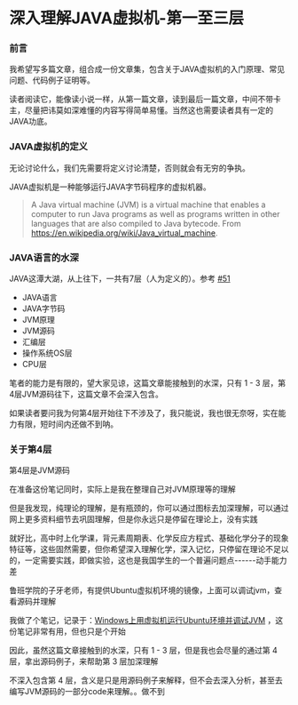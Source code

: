 # 深入理解JAVA虚拟机-第一至三层

### 前言

我希望写多篇文章，组合成一份文章集，包含关于JAVA虚拟机的入门原理、常见问题、代码例子证明等。

读者阅读它，能像读小说一样，从第一篇文章，读到最后一篇文章，中间不带卡主，尽量把讳莫如深难懂的内容写得简单易懂。当然这也需要读者具有一定的JAVA功底。

### JAVA虚拟机的定义

无论讨论什么，我们先需要将定义讨论清楚，否则就会有无穷的争执。

JAVA虚拟机是一种能够运行JAVA字节码程序的虚拟机器。

> A Java virtual machine (JVM) is a virtual machine that enables a computer to run Java programs as well as programs written in other languages that are also compiled to Java bytecode. From https://en.wikipedia.org/wiki/Java_virtual_machine.

### JAVA语言的水深

JAVA这潭大湖，从上往下，一共有7层（人为定义的）。参考 [#51](https://github.com/peteryuanpan/notebook/issues/51)

- JAVA语言
- JAVA字节码
- JVM原理
- JVM源码
- 汇编层
- 操作系统OS层
- CPU层

笔者的能力是有限的，望大家见谅，这篇文章能接触到的水深，只有 1 - 3 层，第4层JVM源码往下，这篇文章不会深入包含。

如果读者要问我为何第4层开始往下不涉及了，我只能说，我也很无奈呀，实在能力有限，短时间内还做不到呐。

### 关于第4层

第4层是JVM源码

在准备这份笔记同时，实际上是我在整理自己对JVM原理等的理解

但是我发现，纯理论的理解，是有瓶颈的，你可以通过图标去加深理解，可以通过网上更多资料细节去巩固理解，但是你永远只是停留在理论上，没有实践

就好比，高中时上化学课，背元素周期表、化学反应方程式、基础化学分子的现象特征等，这些固然需要，但你希望深入理解化学，深入记忆，只停留在理论不足以的，一定需要实践，即做实验，这也是我国学生的一个普遍问题点------动手能力差

鲁班学院的子牙老师，有提供Ubuntu虚拟机环境的镜像，上面可以调试jvm，查看源码并理解

我做了个笔记，记录于：[Windows上用虚拟机运行Ubuntu环境并调试JVM](https://github.com/peteryuanpan/notebook/issues/89) ，这份笔记非常有用，但也只是个开始

因此，虽然这篇文章接触到的水深，只有 1 - 3 层，但是我也会尽量的通过第 4 层，拿出源码例子，来帮助第 3 层加深理解

不深入包含第 4 层，含义是只是用源码例子来解释，但不会去深入分析，甚至去编写JVM源码的一部分code来理解。。做不到
